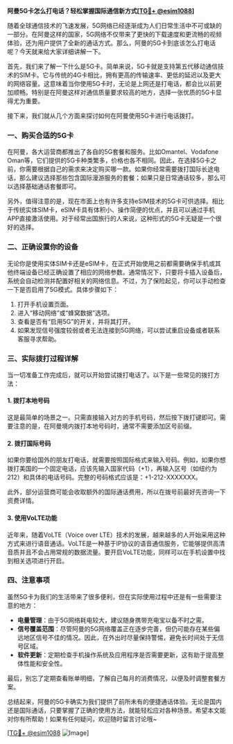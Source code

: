 **阿曼5G卡怎么打电话？轻松掌握国际通信新方式[[TG💪+ @esim1088](https://t.me/s/esim1088)]**

随着全球通信技术的飞速发展，5G网络已经逐渐成为人们日常生活中不可或缺的一部分。在阿曼这样的国家，5G网络不仅带来了更快的下载速度和更流畅的视频体验，还为用户提供了全新的通话方式。那么，阿曼的5G卡到底该怎么打电话呢？今天就来给大家详细讲解一下。

首先，我们来了解一下什么是5G卡。简单来说，5G卡就是支持第五代移动通信技术的SIM卡。它与传统的4G卡相比，拥有更高的传输速率、更低的延迟以及更大的网络容量。这意味着当你使用5G卡时，无论是上网还是打电话，都会比以前更加顺畅。特别是在阿曼这样对通信质量要求较高的地方，选择一张优质的5G卡显得尤为重要。

接下来，我们就从几个方面来探讨如何在阿曼使用5G卡进行电话拨打。

### **一、购买合适的5G卡**
在阿曼，各大运营商都推出了各自的5G套餐和服务。比如Omantel、Vodafone Oman等，它们提供的5G卡种类繁多，价格也各不相同。因此，在选择5G卡之前，你需要根据自己的需求来决定购买哪一款。如果你经常需要拨打国际长途电话，那么建议选择那些包含国际漫游服务的套餐；如果只是日常通话较多，那么可以选择基础通话套餐即可。

另外，值得注意的是，现在市面上也有许多支持eSIM技术的5G卡可供选择。相比于传统实体SIM卡，eSIM卡具有体积小、操作简便的优点，并且可以通过手机APP直接激活使用。对于经常出国旅行的人来说，这种形式的5G卡无疑是一个很好的选择。

### **二、正确设置你的设备**
无论你是使用实体SIM卡还是eSIM卡，在正式开始使用之前都需要确保手机或其他终端设备已经正确设置了相应的网络参数。通常情况下，只要将卡插入设备后，系统会自动检测并配置好相关的网络信息。不过，为了保险起见，你可以手动检查一下是否启用了5G模式。具体步骤如下：

1. 打开手机设置页面。
2. 进入“移动网络”或“蜂窝数据”选项。
3. 查看是否有“启用5G”的开关，并将其打开。
4. 如果发现信号强度较弱或者无法连接到5G网络，可以尝试重启设备或者联系客服寻求帮助。

### **三、实际拨打过程详解**
当一切准备工作完成后，就可以开始尝试拨打电话了。以下是一些常见的拨打方法：

#### **1. 拨打本地号码**
这是最简单的场景之一。只需直接输入对方的手机号码，然后按下拨打键即可。需要注意的是，在阿曼境内拨打本地号码时，通常不需要添加区号前缀。

#### **2. 拨打国际号码**
如果你要给国外的朋友打电话，就需要按照国际格式来输入号码。例如，如果你想拨打美国的一个固定电话，应该先输入国家代码（+1），再输入区号（如纽约为212）和具体的电话号码。完整的号码格式应该是：+1-212-XXXXXXX。

此外，部分运营商可能会收取额外的国际通话费用，所以在拨号前最好先咨询一下资费详情。

#### **3. 使用VoLTE功能**
近年来，随着VoLTE（Voice over LTE）技术的发展，越来越多的人开始采用这种方式来进行语音通话。VoLTE是一种基于IP协议的语音通信服务，它能够提供高清音质并且不会占用常规的数据流量。要开启VoLTE功能，同样可以在手机设置中找到相关选项进行开启。

### **四、注意事项**
虽然5G卡为我们的生活带来了很多便利，但在实际使用过程中还是有一些需要注意的地方：

- **电量管理**：由于5G网络耗电较大，建议随身携带充电宝以备不时之需。
- **信号覆盖范围**：尽管阿曼的5G网络覆盖正在逐步完善，但仍可能存在某些偏远地区信号不佳的情况。因此，在外出时尽量保持警惕，避免长时间处于无信号区域。
- **软件更新**：定期检查手机操作系统及应用程序是否需要更新，这有助于提高整体性能和安全性。

最后，别忘了定期查看账单明细，了解自己每月的消费情况，以便及时调整套餐方案。

总结起来，阿曼的5G卡确实为我们提供了前所未有的便捷通话体验。无论是国内还是国际通话，只要掌握了正确的使用方法，就能轻松应对各种场景。希望本文能对你有所帮助！如果有任何疑问，欢迎随时留言讨论哦~

[[TG💪+ @esim1088](https://t.me/s/esim1088) ![Image](https://i.postimg.cc/4NQfJmqS/Snipaste-2025-05-13-00-14-12.png)]